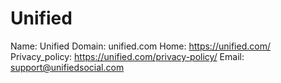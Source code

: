 
# Unified

Name: Unified
Domain: unified.com
Home: https://unified.com/
Privacy_policy: https://unified.com/privacy-policy/
Email: support@unifiedsocial.com
